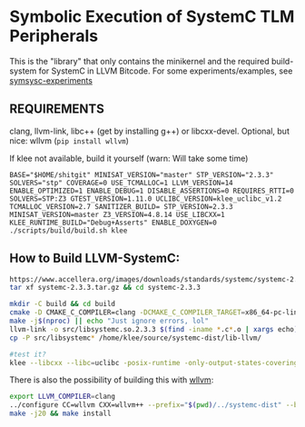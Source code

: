Symbolic Execution of SystemC TLM Peripherals
=============================================

This is the "library" that only contains the minikernel and the required build-system for SystemC in LLVM Bitcode.
For some experiments/examples, see [symsysc-experiments](https://github.com/agra-uni-bremen/symsysc-experiments)

REQUIREMENTS
------------

clang, llvm-link, libc++ (get by installing g++) or libcxx-devel.
Optional, but nice: wllvm (`pip install wllvm`)


If klee not available, build it yourself (warn: Will take some time)

```
BASE="$HOME/shitgit" MINISAT_VERSION="master" STP_VERSION="2.3.3" SOLVERS="stp" COVERAGE=0 USE_TCMALLOC=1 LLVM_VERSION=14 ENABLE_OPTIMIZED=1 ENABLE_DEBUG=1 DISABLE_ASSERTIONS=0 REQUIRES_RTTI=0 SOLVERS=STP:Z3 GTEST_VERSION=1.11.0 UCLIBC_VERSION=klee_uclibc_v1.2 TCMALLOC_VERSION=2.7 SANITIZER_BUILD= STP_VERSION=2.3.3 MINISAT_VERSION=master Z3_VERSION=4.8.14 USE_LIBCXX=1 KLEE_RUNTIME_BUILD="Debug+Asserts" ENABLE_DOXYGEN=0 ./scripts/build/build.sh klee
```


How to Build LLVM-SystemC:
--------------------------
```bash
https://www.accellera.org/images/downloads/standards/systemc/systemc-2.3.3.tar.gz
tar xf systemc-2.3.3.tar.gz && cd systemc-2.3.3

mkdir -C build && cd build
cmake -D CMAKE_C_COMPILER=clang -DCMAKE_C_COMPILER_TARGET=x86_64-pc-linux-gnu -DCMAKE_CXX_COMPILER_TARGET=x86_64-pc-linux-gnu -D CMAKE_CXX_COMPILER=clang++ -D CMAKE_BUILD_TYPE=Debug -D CMAKE_CXX_FLAGS="-g -fcxx-exceptions -stdlib=libc++ -std=c++14 -emit-llvm -flto -c -Xclang -disable-O0-optnone" -D CMAKE_C_FLAGS="-g -emit-llvm -flto -c -Xclang -disable-O0-optnone" -D CMAKE_CXX_CREATE_SHARED_LIBRARY="llvm-link <CMAKE_CXX_LINK_FLAGS> <LINK_FLAGS> <OBJECTS> -o <TARGET>" -D CMAKE_CXX_LINK_EXECUTABLE="llvm-link <CMAKE_CXX_LINK_FLAGS> <LINK_FLAGS> <OBJECTS> <LINK_LIBRARIES> -o <TARGET>" -DCMAKE_LINKER=llvm-link ..
make -j$(nproc) || echo "Just ignore errors, lol"
llvm-link -o src/libsystemc.so.2.3.3 $(find -iname *.c*.o | xargs echo)
cp -P src/libsystemc* /home/klee/source/systemc-dist/lib-llvm/

#test it?
klee --libcxx --libc=uclibc -posix-runtime -only-output-states-covering-new build/testbench_sysc_plic interface_test_write
```


There is also the possibility of building this with [wllvm](https://github.com/travitch/whole-program-llvm):
```bash
export LLVM_COMPILER=clang
../configure CC=wllvm CXX=wllvm++ --prefix="$(pwd)/../systemc-dist" --build=x86_64-pc-linux-gnu --enable-debug  CXXFLAGS='-std=c++17' --with-arch-suffix=-wllvm #--enable-shared=NO --enable-static=YES
make -j20 && make install
```
